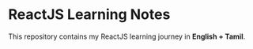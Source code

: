 # ReactJS Learning Notes

This repository contains my ReactJS learning journey in **English + Tamil**.
